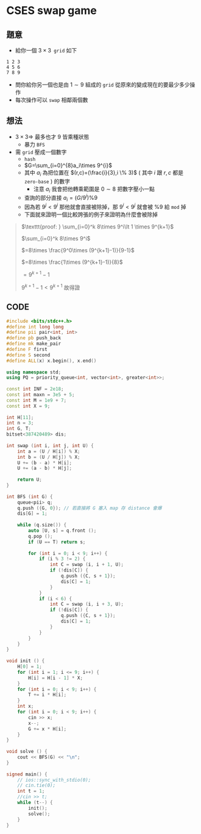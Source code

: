 # CSES swap game

## 題意

- 給你一個 $3 \times 3 \texttt{ grid}$ 如下

```
1 2 3
4 5 6
7 8 9
```

- 問你給你另一個也是由 $1\sim 9$ 組成的 $\texttt{grid}$ 從原來的變成現在的要最少多少操作
- 每次操作可以 $\texttt{swap}$ 相鄰兩個數

## 想法

- $3 \times 3 \Rightarrow$ 最多也才 $9$ 皆乘種狀態
  - 暴力 $\texttt{BFS}$
- 需 $\texttt{grid}$ 壓成一個數字
  - $\texttt{hash}$
  - $G=\sum_{i=0}^{8}a_i\times 9^{i}$
  - 其中 $a_i$ 為把位置在 $(r,c)=(\frac{i}{3},i \% 3)$ ( 其中 $i$ 跟 $r,c$ 都是 $\texttt{zero-base}$ )  的數字
    - 注意 $a_i$ 我會把他轉乘範圍是 $0\sim 8$ 把數字壓小一點
  - 查詢的部分直接 $a_i=(G/9^i) \% 9$
  - 因為若 $9^j \lt 9^i$ 那他就會直接被除掉，那 $9^i<9^j$ 就會被 $\% 9$ 給 $\texttt{mod}$ 掉
  - 下面就來證明一個比較誇張的例子來證明為什麼會被除掉

> $\texttt{proof: } \sum_{i=0}^k 8\times 9^i\lt 1 \times 9^{k+1}$
>
> $\sum_{i=0}^k 8\times 9^i$
>
> $=8\times \frac{9^0\times (9^{k+1}-1)}{9-1}$
>
> $=8\times \frac{1\times (9^{k+1}-1)}{8}$
>
> $=9^{k+1}-1$
>
> $9^{k+1}-1 \lt 9^{k+1}$ 故得證

## CODE

```cpp
#include <bits/stdc++.h>
#define int long long
#define pii pair<int, int>
#define pb push_back
#define mk make_pair
#define F first
#define S second
#define ALL(x) x.begin(), x.end()
 
using namespace std;
using PQ = priority_queue<int, vector<int>, greater<int>>;
 
const int INF = 2e18;
const int maxn = 3e5 + 5;
const int M = 1e9 + 7;
const int X = 9;
 
int H[11];
int n = 3;
int G, T;
bitset<387420489> dis;
 
int swap (int i, int j, int U) {
    int a = (U / H[i]) % X;
    int b = (U / H[j]) % X;
    U += (b - a) * H[i];
    U += (a - b) * H[j];
 
    return U;
}
 
int BFS (int G) {
    queue<pii> q;
    q.push ({G, 0}); // 若直接將 G 塞入 map 存 distance 會爆
    dis[G] = 1;
 
    while (q.size()) {
        auto [U, s] = q.front ();
        q.pop ();
        if (U == T) return s;
 
        for (int i = 0; i < 9; i++) {
            if (i % 3 != 2) {
                int C = swap (i, i + 1, U);
                if (!dis[C]) {
                    q.push ({C, s + 1});
                    dis[C] = 1;
                }
            }
            if (i < 6) {
                int C = swap (i, i + 3, U);
                if (!dis[C]) {
                    q.push ({C, s + 1});
                    dis[C] = 1;
                }
            }
        }
    }
}
 
void init () {
    H[0] = 1;
    for (int i = 1; i <= 9; i++) {
        H[i] = H[i - 1] * X;
    }
    for (int i = 0; i < 9; i++) {
        T += i * H[i];
    }
    int x;
    for (int i = 0; i < 9; i++) {
        cin >> x;
        x--;
        G += x * H[i];
    }
}
 
void solve () {
    cout << BFS(G) << "\n";
} 
 
signed main() {
    // ios::sync_with_stdio(0);
    // cin.tie(0);
    int t = 1;
    //cin >> t;
    while (t--) {
        init();
        solve();
    }
} 
```

